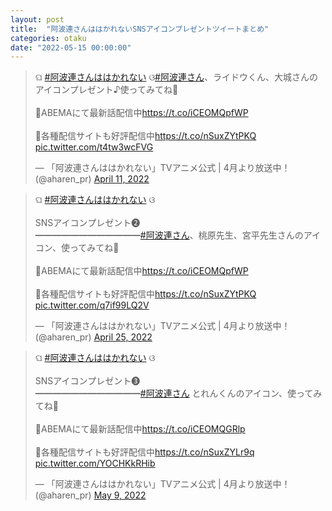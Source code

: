 ```yaml
---
layout: post
title:  "阿波連さんははかれないSNSアイコンプレゼントツイートまとめ"
categories: otaku
date: "2022-05-15 00:00:00"
---
```


<blockquote class="twitter-tweet tw-align-center"><p lang="ja" dir="ltr">ଘ <a href="https://twitter.com/hashtag/%E9%98%BF%E6%B3%A2%E9%80%A3%E3%81%95%E3%82%93%E3%81%AF%E3%81%AF%E3%81%8B%E3%82%8C%E3%81%AA%E3%81%84?src=hash&amp;ref_src=twsrc%5Etfw">#阿波連さんははかれない</a> ଓ<a href="https://twitter.com/hashtag/%E9%98%BF%E6%B3%A2%E9%80%A3%E3%81%95%E3%82%93?src=hash&amp;ref_src=twsrc%5Etfw">#阿波連さん</a>、ライドウくん、大城さんのアイコンプレゼント♪使ってみてね🍒<br><br>🍎ABEMAにて最新話配信中<a href="https://t.co/iCEOMQpfWP">https://t.co/iCEOMQpfWP</a><br><br>🍏各種配信サイトも好評配信中<a href="https://t.co/nSuxZYtPKQ">https://t.co/nSuxZYtPKQ</a> <a href="https://t.co/t4tw3wcFVG">pic.twitter.com/t4tw3wcFVG</a></p>&mdash; 「阿波連さんははかれない」TVアニメ公式 | 4月より放送中！ (@aharen_pr) <a href="https://twitter.com/aharen_pr/status/1513351133909032967?ref_src=twsrc%5Etfw">April 11, 2022</a></blockquote> <script async src="https://platform.twitter.com/widgets.js" charset="utf-8"></script>

<blockquote class="twitter-tweet tw-align-center"><p lang="ja" dir="ltr">ଘ <a href="https://twitter.com/hashtag/%E9%98%BF%E6%B3%A2%E9%80%A3%E3%81%95%E3%82%93%E3%81%AF%E3%81%AF%E3%81%8B%E3%82%8C%E3%81%AA%E3%81%84?src=hash&amp;ref_src=twsrc%5Etfw">#阿波連さんははかれない</a> ଓ<br><br>SNSアイコンプレゼント❷<br>━━━━━━━━━━━━<a href="https://twitter.com/hashtag/%E9%98%BF%E6%B3%A2%E9%80%A3%E3%81%95%E3%82%93?src=hash&amp;ref_src=twsrc%5Etfw">#阿波連さん</a>、桃原先生、宮平先生さんのアイコン、使ってみてね🍒<br><br>🍎ABEMAにて最新話配信中<a href="https://t.co/iCEOMQpfWP">https://t.co/iCEOMQpfWP</a><br><br>🍏各種配信サイトも好評配信中<a href="https://t.co/nSuxZYtPKQ">https://t.co/nSuxZYtPKQ</a> <a href="https://t.co/q7if99LQ2V">pic.twitter.com/q7if99LQ2V</a></p>&mdash; 「阿波連さんははかれない」TVアニメ公式 | 4月より放送中！ (@aharen_pr) <a href="https://twitter.com/aharen_pr/status/1518424562047672321?ref_src=twsrc%5Etfw">April 25, 2022</a></blockquote> <script async src="https://platform.twitter.com/widgets.js" charset="utf-8"></script>

<blockquote class="twitter-tweet tw-align-center"><p lang="ja" dir="ltr">ଘ <a href="https://twitter.com/hashtag/%E9%98%BF%E6%B3%A2%E9%80%A3%E3%81%95%E3%82%93%E3%81%AF%E3%81%AF%E3%81%8B%E3%82%8C%E3%81%AA%E3%81%84?src=hash&amp;ref_src=twsrc%5Etfw">#阿波連さんははかれない</a> ଓ<br><br>SNSアイコンプレゼント❸<br>━━━━━━━━━━━━<a href="https://twitter.com/hashtag/%E9%98%BF%E6%B3%A2%E9%80%A3%E3%81%95%E3%82%93?src=hash&amp;ref_src=twsrc%5Etfw">#阿波連さん</a> とれんくんのアイコン、使ってみてね🍒<br><br>🍎ABEMAにて最新話配信中<a href="https://t.co/iCEOMQGRlp">https://t.co/iCEOMQGRlp</a><br><br>🍏各種配信サイトも好評配信中<a href="https://t.co/nSuxZYLr9q">https://t.co/nSuxZYLr9q</a> <a href="https://t.co/YOCHKkRHib">pic.twitter.com/YOCHKkRHib</a></p>&mdash; 「阿波連さんははかれない」TVアニメ公式 | 4月より放送中！ (@aharen_pr) <a href="https://twitter.com/aharen_pr/status/1523497999099432962?ref_src=twsrc%5Etfw">May 9, 2022</a></blockquote> <script async src="https://platform.twitter.com/widgets.js" charset="utf-8"></script>
